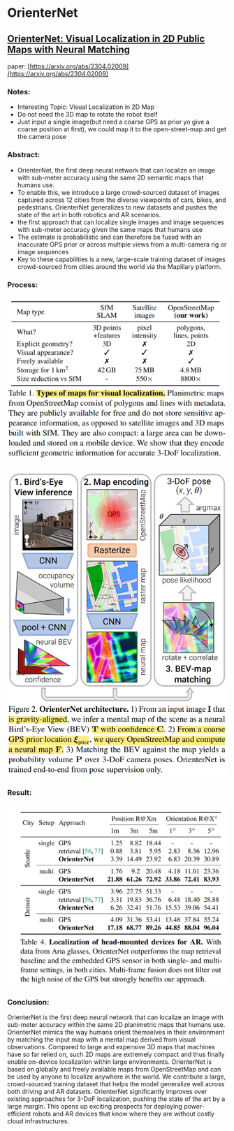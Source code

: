 # OrienterNet

## [****OrienterNet: Visual Localization in 2D Public Maps with Neural Matching****]([https://arxiv.org/abs/2304.02009](https://arxiv.org/abs/2304.02009))

paper: [https://arxiv.org/abs/2304.02009](https://arxiv.org/abs/2304.02009)

### Notes:

- Interesting Topic: Visual Localization in 2D Map
- Do not need the 3D map to rotate the robot itself
- Just input a single image(but need a coarse GPS as prior yo give a coarse position at first), we could map it to the open-street-map and get the camera pose

### Abstract:

- OrienterNet, the first deep neural network that can localize an image with sub-meter accuracy using the same 2D semantic maps that humans use.
- To enable this, we introduce a large crowd-sourced dataset of images captured across 12 cities from the diverse viewpoints of cars, bikes, and pedestrians. OrienterNet generalizes to new datasets and pushes the state of the art in both robotics and AR scenarios.
- the first approach that can localize single images and image sequences with sub-meter accuracy given the same maps that humans use
- The estimate is probabilistic and can therefore be fused with an inaccurate GPS prior or across multiple views from a multi-camera rig or image sequences
- Key to these capabilities is a new, large-scale training dataset of images crowd-sourced from cities around the world via the Mapillary platform.

### Process:

![Untitled](OrienterNet%208ce3bfcfb5244fc3a1eaff51e5fe4cb1/Untitled.png)

![Untitled](OrienterNet%208ce3bfcfb5244fc3a1eaff51e5fe4cb1/Untitled%201.png)

### Result:

![Untitled](OrienterNet%208ce3bfcfb5244fc3a1eaff51e5fe4cb1/Untitled%202.png)

### Conclusion:

OrienterNet is the first deep neural network that can localize an image with sub-meter accuracy within the same 2D planimetric maps that humans use. OrienterNet mimics the way humans orient themselves in their environment by matching the input map with a mental map derived from visual observations. Compared to large and expensive 3D maps that machines have so far relied on, such 2D maps are extremely compact and thus finally enable on-device localization within large environments. OrienterNet is based on globally and freely available maps from OpenStreetMap and can be used by anyone to localize anywhere in the world. We contribute a large, crowd-sourced training dataset that helps the model generalize well across both driving and AR datasets. OrienterNet significantly improves over existing approaches for 3-DoF localization, pushing the state of the art by a large margin. This opens up exciting prospects for deploying power-efficient robots and AR devices that know where they are without costly cloud infrastructures.